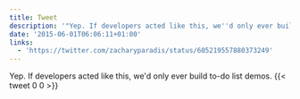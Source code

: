 ```yaml
---
title: Tweet
description: '"Yep. If developers acted like this, we''d only ever build to-do list demos. "'
date: '2015-06-01T06:06:11+01:00'
links:
  - 'https://twitter.com/zacharyparadis/status/605219557880373249'
---
```

Yep. If developers acted like this, we'd only ever build to-do list demos. 
      {{< tweet 0 0 >}}
    
